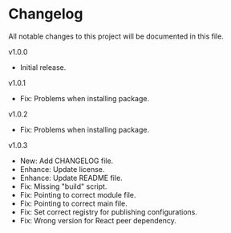 # Changelog

All notable changes to this project will be documented in this file.

v1.0.0
- Initial release.

v1.0.1
- Fix: Problems when installing package.

v1.0.2
- Fix: Problems when installing package.

v1.0.3
- New: Add CHANGELOG file.
- Enhance: Update license.
- Enhance: Update README file.
- Fix: Missing "build" script.
- Fix: Pointing to correct module file.
- Fix: Pointing to correct main file.
- Fix: Set correct registry for publishing configurations.
- Fix: Wrong version for React peer dependency.